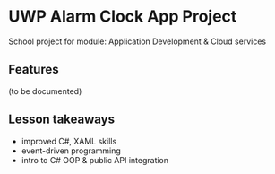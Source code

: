 # UWP Alarm Clock App Project 
School project for module: Application Development & Cloud services

## Features
(to be documented)

## Lesson takeaways
- improved C#, XAML skills
- event-driven programming
- intro to C# OOP & public API integration
